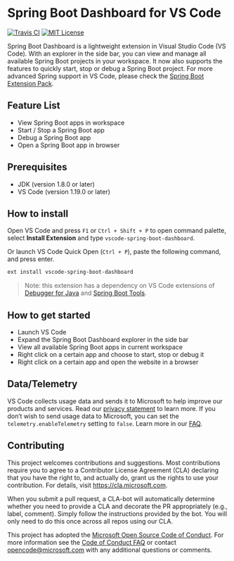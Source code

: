 # Spring Boot Dashboard for VS Code
[![Travis CI](https://travis-ci.org/Microsoft/vscode-spring-boot-dashboard.svg?branch=master)](https://travis-ci.org/Microsoft/vscode-spring-boot-dashboard/)
[![MIT License](https://img.shields.io/badge/license-MIT-green.svg)](https://github.com/Microsoft/vscode-spring-boot-dashboard/blob/master/LICENSE)

Spring Boot Dashboard is a lightweight extension in Visual Studio Code (VS Code). With an explorer in the side bar, you can view and manage all available Spring Boot projects in your workspace. It now also supports the features to quickly start, stop or debug a Spring Boot project. For more advanced Spring support in VS Code, please check the [Spring Boot Extension Pack](https://marketplace.visualstudio.com/items?itemName=Pivotal.vscode-boot-dev-pack). 

## Feature List 

* View Spring Boot apps in workspace 
* Start / Stop a Spring Boot app 
* Debug a Spring Boot app 
* Open a Spring Boot app in browser 

## Prerequisites  
- JDK (version 1.8.0 or later)
- VS Code (version 1.19.0 or later)

## How to install 

Open VS Code and press `F1` or `Ctrl + Shift + P` to open command palette, select **Install Extension** and type `vscode-spring-boot-dashboard`.

Or launch VS Code Quick Open (`Ctrl + P`), paste the following command, and press enter.
```bash
ext install vscode-spring-boot-dashboard
```
> Note: this extension has a dependency on VS Code extensions of [Debugger for Java](https://marketplace.visualstudio.com/items?itemName=vscjava.vscode-java-debug) and [Spring Boot Tools](https://marketplace.visualstudio.com/items?itemName=Pivotal.vscode-spring-boot).  

## How to get started 

- Launch VS Code
- Expand the Spring Boot Dashboard explorer in the side bar 
- View all available Spring Boot apps in current workspace 
- Right click on a certain app and choose to start, stop or debug it 
- Right click on a certain app and open the website in a browser 

## Data/Telemetry
VS Code collects usage data and sends it to Microsoft to help improve our products and services. Read our [privacy statement](http://go.microsoft.com/fwlink/?LinkId=521839) to learn more. If you don’t wish to send usage data to Microsoft, you can set the `telemetry.enableTelemetry` setting to `false`. Learn more in our [FAQ](https://code.visualstudio.com/docs/supporting/faq#_how-to-disable-telemetry-reporting).

## Contributing

This project welcomes contributions and suggestions.  Most contributions require you to agree to a
Contributor License Agreement (CLA) declaring that you have the right to, and actually do, grant us
the rights to use your contribution. For details, visit https://cla.microsoft.com.

When you submit a pull request, a CLA-bot will automatically determine whether you need to provide
a CLA and decorate the PR appropriately (e.g., label, comment). Simply follow the instructions
provided by the bot. You will only need to do this once across all repos using our CLA.

This project has adopted the [Microsoft Open Source Code of Conduct](https://opensource.microsoft.com/codeofconduct/).
For more information see the [Code of Conduct FAQ](https://opensource.microsoft.com/codeofconduct/faq/) or
contact [opencode@microsoft.com](mailto:opencode@microsoft.com) with any additional questions or comments.
